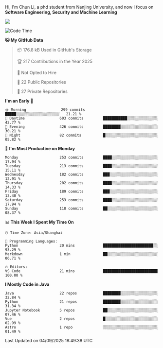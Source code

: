 Hi, I'm Chun Li, a phd student from Nanjing University, and now I focus on **Software Engineering, Security and Machine Learning**

<!--![GitHub Snake Light](https://github.com/pppppkun/pppppkun/blob/output/github-snake.svg#gh-light-mode-only)-->
<!--![GitHub Snake dark](https://github.com/pppppkun/pppppkun/blob/output/github-snake-dark.svg#gh-dark-mode-only)-->

![](https://komarev.com/ghpvc/?username=pppppkun)
<!--START_SECTION:waka-->
![Code Time](http://img.shields.io/badge/Code%20Time-2%2C194%20hrs%2059%20mins-blue)

**🐱 My GitHub Data** 

> 📦 176.8 kB Used in GitHub's Storage 
 > 
> 🏆 217 Contributions in the Year 2025
 > 
> 🚫 Not Opted to Hire
 > 
> 📜 22 Public Repositories 
 > 
> 🔑 27 Private Repositories 
 > 
**I'm an Early 🐤** 

```text
🌞 Morning                299 commits         █████░░░░░░░░░░░░░░░░░░░░   21.21 % 
🌆 Daytime                603 commits         ███████████░░░░░░░░░░░░░░   42.77 % 
🌃 Evening                426 commits         ████████░░░░░░░░░░░░░░░░░   30.21 % 
🌙 Night                  82 commits          █░░░░░░░░░░░░░░░░░░░░░░░░   05.82 % 
```
📅 **I'm Most Productive on Monday** 

```text
Monday                   253 commits         ████░░░░░░░░░░░░░░░░░░░░░   17.94 % 
Tuesday                  213 commits         ████░░░░░░░░░░░░░░░░░░░░░   15.11 % 
Wednesday                182 commits         ███░░░░░░░░░░░░░░░░░░░░░░   12.91 % 
Thursday                 202 commits         ████░░░░░░░░░░░░░░░░░░░░░   14.33 % 
Friday                   189 commits         ███░░░░░░░░░░░░░░░░░░░░░░   13.40 % 
Saturday                 253 commits         ████░░░░░░░░░░░░░░░░░░░░░   17.94 % 
Sunday                   118 commits         ██░░░░░░░░░░░░░░░░░░░░░░░   08.37 % 
```


📊 **This Week I Spent My Time On** 

```text
🕑︎ Time Zone: Asia/Shanghai

💬 Programming Languages: 
Python                   20 mins             ███████████████████████░░   93.29 % 
Markdown                 1 min               ██░░░░░░░░░░░░░░░░░░░░░░░   06.71 % 

🔥 Editors: 
VS Code                  21 mins             █████████████████████████   100.00 % 
```

**I Mostly Code in Java** 

```text
Java                     22 repos            ████████░░░░░░░░░░░░░░░░░   32.84 % 
Python                   21 repos            ████████░░░░░░░░░░░░░░░░░   31.34 % 
Jupyter Notebook         5 repos             ██░░░░░░░░░░░░░░░░░░░░░░░   07.46 % 
Vue                      2 repos             █░░░░░░░░░░░░░░░░░░░░░░░░   02.99 % 
Astro                    1 repo              ░░░░░░░░░░░░░░░░░░░░░░░░░   01.49 % 
```




 Last Updated on 04/09/2025 18:49:38 UTC
<!--END_SECTION:waka-->
